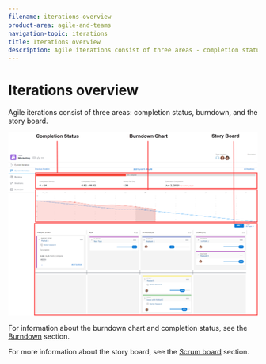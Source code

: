 ```yaml
---
filename: iterations-overview
product-area: agile-and-teams
navigation-topic: iterations
title: Iterations overview
description: Agile iterations consist of three areas - completion status, burndown, and the story board.
---
```


# Iterations overview

Agile iterations consist of three areas: completion status, burndown, and the story board.

![](assets/agile-iteration-with-callouts.png)

For information about the burndown chart and completion status, see the [Burndown](../../../agile/use-scrum-in-an-agile-team/burndown/burndown.md) section.

For more information about the story board, see the [Scrum board](../../../agile/use-scrum-in-an-agile-team/scrum-board/scrum-board.md) section.
